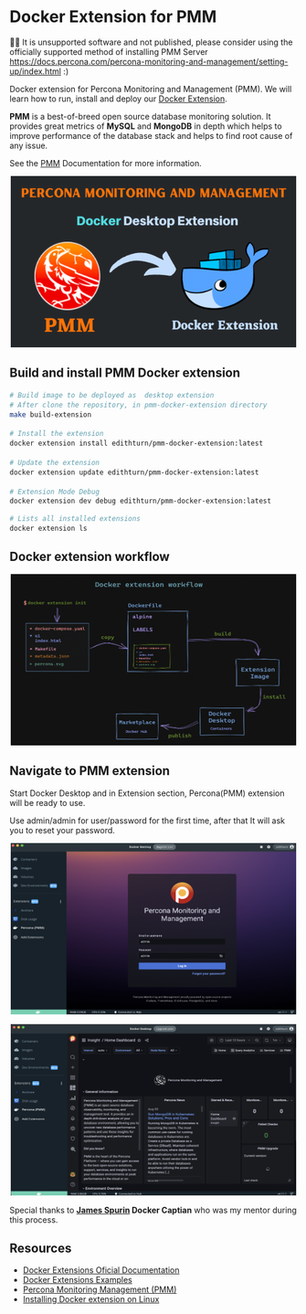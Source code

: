 # Docker Extension for PMM

🛑🛑 It is unsupported software and not published, please consider using the officially supported method of installing PMM Server https://docs.percona.com/percona-monitoring-and-management/setting-up/index.html :)

Docker extension for Percona Monitoring and Management (PMM). We will learn how to run, install and deploy our [Docker Extension](https://docs.docker.com/desktop/extensions/).

**PMM** is a best-of-breed open source database monitoring solution. It provides great metrics of **MySQL** and **MongoDB** in depth which helps to improve performance of the database stack and helps to find root cause of any issue.

See the [PMM](https://www.percona.com/doc/percona-monitoring-and-management/2.x/index.html) Documentation for more information.

  <p align="center">
    <img width="500" height="300" src="img/intro-pmm-docker-extension.png">
  </p>

## Build and install PMM Docker extension

```bash
# Build image to be deployed as  desktop extension
# After clone the repository, in pmm-docker-extension directory
make build-extension

# Install the extension
docker extension install edithturn/pmm-docker-extension:latest

# Update the extension
docker extension update edithturn/pmm-docker-extension:latest

# Extension Mode Debug
docker extension dev debug edithturn/pmm-docker-extension:latest
```

```bash
# Lists all installed extensions
docker extension ls
```

## Docker extension workflow

<p align="center">
    <img width="500" height="300" src="img/docker-extension.png">
</p>

## Navigate to PMM extension

Start Docker Desktop and in Extension section, Percona(PMM) extension will be ready to use.

Use admin/admin for user/password for the first time, after that It will ask you to reset your password.

<p align="center">
    <img width="500" height="300" src="img/pmm-login-dashboard.png">
</p>

<p align="center">
    <img width="500" height="300" src="img/pmm-dashboard.png">
 </p>

Special thanks to
**[James Spurin](https://github.com/spurin) Docker Captian** who was my mentor during this process.

## Resources

- [Docker Extensions Oficial Documentation](https://www.docker.com/products/extensions/)
- [Docker Extensions Examples](https://github.com/docker/extensions-sdk.git)
- [Percona Monitoring Management (PMM)](https://www.percona.com/software/database-tools/percona-monitoring-and-management)
- [Installing Docker extension on Linux](https://www.youtube.com/watch?v=rGq4vYrtHSY)
